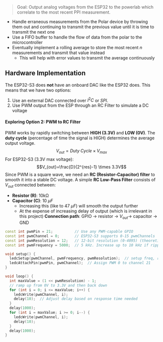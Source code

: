 > Goal: Output analog voltages from the ESP32 to the powerlab which correlate to the most recent PPI measurement.
 
- Handle erraneous measurements from the Polar device by throwing them out and continuing to transmit the previous value until it is time to transmit the next one
- Use a FIFO buffer to handle the flow of data from the polar to the microcontroller
- Eventually implement a rolling average to store the most recent $n$ measurements and transmit that value instead
	- This will help with error values to transmit the average continuously

## Hardware Implementation
The ESP32-S3 does **not** have an onboard DAC like the ESP32 does. This means that we have two options: 
1. Use an external DAC connected over $I^2 C$ or $SPI$.
2. Use PWM output from the ESP through an RC Filter to simulate a DC voltage
#### Exploring Option 2: PWM to RC Filter
PWM works by rapidly switching between **HIGH (3.3V)** and **LOW (0V)**. The **duty cycle** (percentage of time the signal is HIGH) determines the average output voltage.
$$V_{out}=Duty\;Cycle\times V_{max}$$
For ESP32-S3 (3.3V max voltage):
$$V_{out}=\frac{D}{2^{res}-1} \times 3.3V$$
Since PWM is a square wave, we need an **RC (Resistor-Capacitor) filter** to smooth it into a stable DC voltage.
A simple **RC Low-Pass Filter** consists of $V_{out}$ connected between:
- **Resistor (R)**: 10kΩ
- **Capacitor (C)**: 10 $\mu F$
	- Increasing this (like to 47 $\mu F$) will smooth the output further
	- At the expense of increasing delay of output (which is irrelevant in this project)
**Connection path**: GPIO $\rightarrow$ resistor $\rightarrow$ $V_{out} \rightarrow$ capacitor $\rightarrow$ GND
```c++
const int pwmPin = 21;          // Use any PWM-capable GPIO
const int pwmChannel = 0;       // ESP32-S3 supports 0-15 pwmChannels
const int pwmResolution = 12;   // 12-bit resolution (0-4095) (theoretical 0.81 mV accuracy(!) )
const int pwmFrequency = 5000;  // 5 kHz. Increase up to 10 kHz if ripple observed. At 12-bit resolution, max is 19 kHz.

void setup() {
  ledcSetup(pwmChannel, pwmFrequency, pwmResolution);  // setup freq, res
  ledcAttachPin(pwmPin, pwmChannel);  // Assign PWM 0 to channel 21
}

void loop() {
  int maxValue = (1 << pwmResolution) - 1;
  // ramp up from 0V to 3.3V and then back down
  for (int i = 0; i <= maxValue; i++) {
    ledcWrite(pwmChannel, i);
    delay(10);  // Adjust delay based on response time needed
  }
  delay(1000);
  for (int i = maxValue; i >= 0; i--) {
    ledcWrite(pwmChannel, i);
    delay(10);
  }
  delay(1000);
}
```
